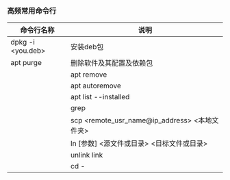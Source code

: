 ### 高频常用命令行
|命令行名称|说明|
|---|---|
|dpkg -i <you.deb>|安装deb包
| apt purge <package name> | 删除软件及其配置及依赖包
	| apt remove <package name> | 删除软件（保留配置及依赖包）
	| apt autoremove <package name> | 删除当前不需要的依赖包
	| apt list --installed| 列出已安装软件包
	| grep <string> | 搜索文本
	| scp <remote_usr_name@ip_address> <本地文件夹> | 将远程电脑中的制定文文件拷贝到本地，反过来则是推送（若是文件夹，则加参数-r）
	|ln [参数] <源文件或目录> <目标文件或目录> |当我们需要在不同的目录，用到相同的文件时，我们不需要在每一个需要的目录下都放一个必须相同的文件，我们只要在某个固定的目录，放上该文件，然后在 其它的目录下用ln命令链接（link）它就可以，不必重复的占用磁盘空间。
	|unlink link| 进入有软链接的/link文件夹下，删除对应的链接文件
	|cd - | 返回上次历史目录，利用该命令可以在两个相距较远的目录之间i进行跳转
	